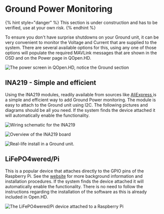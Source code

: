 # Ground Power Monitoring

{% hint style="danger" %}
This section is under construction and has to be verified, use at your own risk.
{% endhint %}

To ensure you don't have surprise shutdowns on your Ground unit, it can be very convenient to monitor the Voltage and Current that are supplied to the system. There are several available options for this, using any one of those options will populate the required MAVLink messages that are shown in the OSD and on the Power page in QOpen.HD.

![The power screen in QOpen.HD, notice the Ground section](../.gitbook/assets/image%20%2810%29.png)

## INA219 - Simple and efficient

Using the INA219 modules, readily available from sources like [AliExpress ](https://www.aliexpress.com/item/4000223447065.html)is a simple and efficient way to add Ground Power monitoring. The module is easy to attach to the Ground unit using I2C. The following pictures and diagrams should be all you need. If the system finds the device attached it will automatically enable the functionality.

![Wiring schematic for the INA219](../.gitbook/assets/image%20%282%29.png)

![Overview of the INA219 board](../.gitbook/assets/image%20%2811%29.png)

![Real-life install in a Ground unit.](../.gitbook/assets/image.png)

## LiFePO4wered/Pi

This is a popular device that attaches directly to the GPIO pins of the Raspberry Pi. See the [website](https://lifepo4wered.com/lifepo4wered-pi.html) for more background information and installation procedures. If the system finds the device attached it will automatically enable the functionality. There is no need to follow the instructions regarding the installation of the software as this is already included in Open.HD.

![The LiFePO4wered/Pi device attached to a Raspberry Pi](../.gitbook/assets/image%20%2822%29.png)



